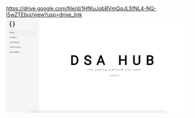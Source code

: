 https://drive.google.com/file/d/1HfKuJobBVmQqJL5fNL4-NQ-l5wZTEbuj/view?usp=drive_link
![image](DSAHUB.png)
